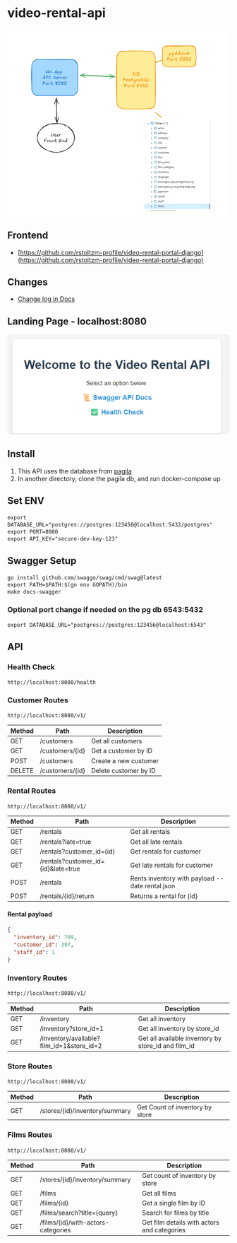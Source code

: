 # video-rental-api

![overview](overview.png)

## Frontend
- [https://github.com/rstoltzm-profile/video-rental-portal-django](https://github.com/rstoltzm-profile/video-rental-portal-django)

## Changes
* [Change log in Docs](docs/)

## Landing Page - localhost:8080
![landing](docs/landing_page.png)

## Install
1. This API uses the database from [pagila](https://github.com/devrimgunduz/pagila)
2. In another directory, clone the pagila db, and run docker-compose up

## Set ENV
```
export DATABASE_URL="postgres://postgres:123456@localhost:5432/postgres"
export PORT=8080
export API_KEY="secure-dev-key-123"
```

## Swagger Setup
```
go install github.com/swaggo/swag/cmd/swag@latest
export PATH=$PATH:$(go env GOPATH)/bin
make docs-swagger
```

### Optional port change if needed on the pg db 6543:5432
```
export DATABASE_URL="postgres://postgres:123456@localhost:6543"
```

## API
### Health Check
```
http://localhost:8080/health
```

### Customer Routes
```
http://localhost:8080/v1/
```

| Method | Path | Description |
| ------ | ---- | ----------- |
| GET | /customers | Get all customers |
| GET | /customers/{id} | Get a customer by ID |
| POST | /customers | Create a new customer|
| DELETE | /customers/{id} | Delete customer by ID |

### Rental Routes
```
http://localhost:8080/v1/
```

| Method | Path | Description |
| ------ | ---- | ----------- |
| GET | /rentals | Get all rentals |
| GET | /rentals?late=true | Get all late rentals |
| GET | /rentals?customer_id={id} | Get rentals for customer |
| GET | /rentals?customer_id={id}&late=true | Get late rentals for customer |
| POST | /rentals | Rents inventory with payload --date rental.json |
| POST | /rentals/{id}/return | Returns a rental for {id} |

#### Rental payload
```json
{
  "inventory_id": 709,
  "customer_id": 397,
  "staff_id": 1
}
```

### Inventory Routes
```
http://localhost:8080/v1/
```

| Method | Path | Description |
| ------ | ---- | ----------- |
| GET | /inventory | Get all inventory |
| GET | /inventory?store_id=1 | Get all inventory by store_id |
| GET | /inventory/available?film_id=1&store_id=2 | Get all available inventory by store_id and film_id |

### Store Routes
```
http://localhost:8080/v1/
```

| Method | Path | Description |
| ------ | ---- | ----------- |
| GET | /stores/{id}/inventory/summary | Get Count of inventory by store  |

### Films Routes
```
http://localhost:8080/v1/
```

| Method | Path                               | Description                                   |
|--------|------------------------------------|-----------------------------------------------|
| GET    | /stores/{id}/inventory/summary     | Get count of inventory by store               |
| GET    | /films                             | Get all films                                 |
| GET    | /films/{id}                        | Get a single film by ID                       |
| GET    | /films/search?title={query}        | Search for films by title                     |
| GET    | /films/{id}/with-actors-categories | Get film details with actors and categories   |

